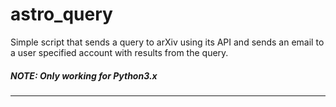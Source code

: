 # astro_query

Simple script that sends a query to arXiv using its API and sends an email to a user specified account with
results from the query.

##### NOTE: Only working for Python3.x 
-------

